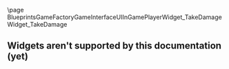 \page BlueprintsGameFactoryGameInterfaceUIInGamePlayerWidget_TakeDamage Widget_TakeDamage
## Widgets aren't supported by this documentation (yet)
